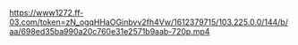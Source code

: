 https://www1272.ff-03.com/token=zN_ogqHHaOGinbvv2fh4Vw/1612379715/103.225.0.0/144/b/aa/698ed35ba990a20c760e31e2571b9aab-720p.mp4
